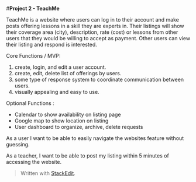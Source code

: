 
#**Project 2 - TeachMe**

TeachMe is a website where users can log in to their account and make posts offering lessons in a skill they are experts in. Their listings will show their coverage area (city), description,  rate (cost) or lessons from other users that they would be willing to accept as payment. Other users can view their listing and respond is interested.

Core Functions / MVP:
 1. create, login, and edit a user account.
 2. create, edit, delete list of offerings by users.
 3. some type of response system to coordinate communication between users.
 4. visually appealing and easy to use.

Optional Functions :
* Calendar to show availability on listing page
* Google map to show location on listing
* User dashboard to organize, archive, delete requests

As a user I want to be able to easily navigate the websites feature without guessing.

As a teacher, I want to be able to post my listing within 5 minutes of accessing the website.




> Written with [StackEdit](https://stackedit.io/).
